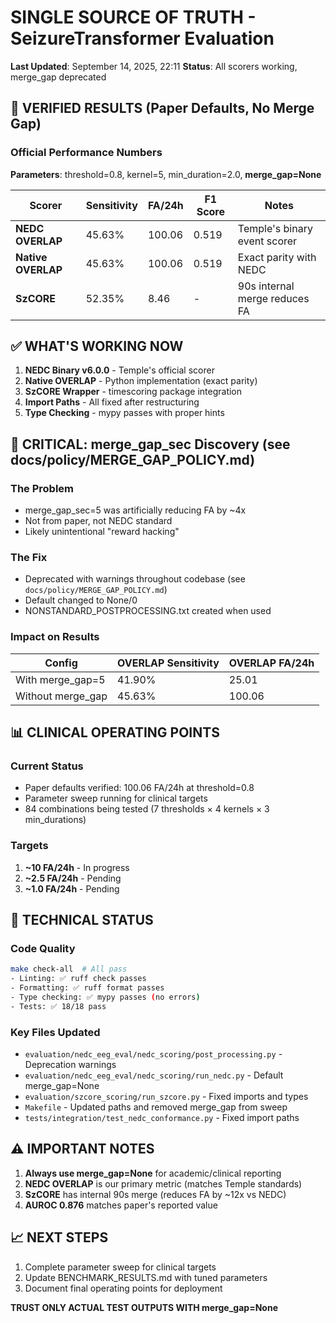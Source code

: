 # SINGLE SOURCE OF TRUTH - SeizureTransformer Evaluation
**Last Updated**: September 14, 2025, 22:11
**Status**: All scorers working, merge_gap deprecated

## 🎯 VERIFIED RESULTS (Paper Defaults, No Merge Gap)

### Official Performance Numbers
**Parameters**: threshold=0.8, kernel=5, min_duration=2.0, **merge_gap=None**

| Scorer | Sensitivity | FA/24h | F1 Score | Notes |
|--------|------------|--------|----------|-------|
| **NEDC OVERLAP** | 45.63% | 100.06 | 0.519 | Temple's binary event scorer |
| **Native OVERLAP** | 45.63% | 100.06 | 0.519 | Exact parity with NEDC |
| **SzCORE** | 52.35% | 8.46 | - | 90s internal merge reduces FA |

## ✅ WHAT'S WORKING NOW

1. **NEDC Binary v6.0.0** - Temple's official scorer
2. **Native OVERLAP** - Python implementation (exact parity)
3. **SzCORE Wrapper** - timescoring package integration
4. **Import Paths** - All fixed after restructuring
5. **Type Checking** - mypy passes with proper hints

## 🚨 CRITICAL: merge_gap_sec Discovery (see docs/policy/MERGE_GAP_POLICY.md)

### The Problem
- merge_gap_sec=5 was artificially reducing FA by ~4x
- Not from paper, not NEDC standard
- Likely unintentional "reward hacking"

### The Fix
- Deprecated with warnings throughout codebase (see `docs/policy/MERGE_GAP_POLICY.md`)
- Default changed to None/0
- NONSTANDARD_POSTPROCESSING.txt created when used

### Impact on Results
| Config | OVERLAP Sensitivity | OVERLAP FA/24h |
|--------|-------------------|----------------|
| With merge_gap=5 | 41.90% | 25.01 |
| Without merge_gap | 45.63% | 100.06 |

## 📊 CLINICAL OPERATING POINTS

### Current Status
- Paper defaults verified: 100.06 FA/24h at threshold=0.8
- Parameter sweep running for clinical targets
- 84 combinations being tested (7 thresholds × 4 kernels × 3 min_durations)

### Targets
1. **~10 FA/24h** - In progress
2. **~2.5 FA/24h** - Pending
3. **~1.0 FA/24h** - Pending

## 🔧 TECHNICAL STATUS

### Code Quality
```bash
make check-all  # All pass
- Linting: ✅ ruff check passes
- Formatting: ✅ ruff format passes
- Type checking: ✅ mypy passes (no errors)
- Tests: ✅ 18/18 pass
```

### Key Files Updated
- `evaluation/nedc_eeg_eval/nedc_scoring/post_processing.py` - Deprecation warnings
- `evaluation/nedc_eeg_eval/nedc_scoring/run_nedc.py` - Default merge_gap=None
- `evaluation/szcore_scoring/run_szcore.py` - Fixed imports and types
- `Makefile` - Updated paths and removed merge_gap from sweep
- `tests/integration/test_nedc_conformance.py` - Fixed import paths

## ⚠️ IMPORTANT NOTES

1. **Always use merge_gap=None** for academic/clinical reporting
2. **NEDC OVERLAP** is our primary metric (matches Temple standards)
3. **SzCORE** has internal 90s merge (reduces FA by ~12x vs NEDC)
4. **AUROC 0.876** matches paper's reported value

## 📈 NEXT STEPS

1. Complete parameter sweep for clinical targets
2. Update BENCHMARK_RESULTS.md with tuned parameters
3. Document final operating points for deployment

**TRUST ONLY ACTUAL TEST OUTPUTS WITH merge_gap=None**

